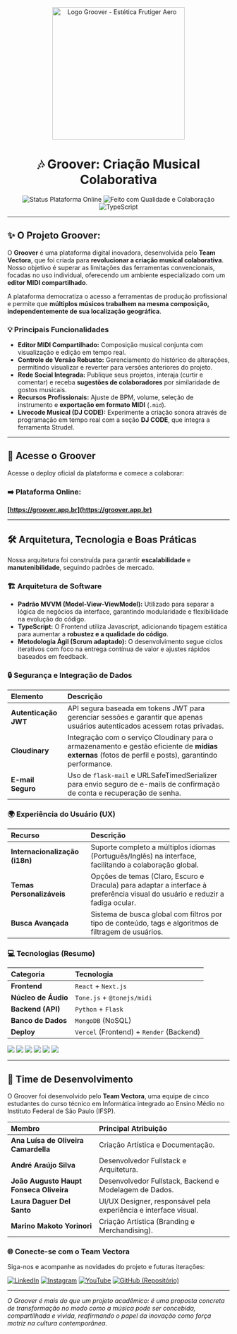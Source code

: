 <div align="center">
  <img src="public/img/vetora_camiseta_costas_png.png" alt="Logo Groover - Estética Frutiger Aero" height="300" /=>
</div>

<h1 align="center">🎶 Groover: Criação Musical Colaborativa</h1>

<p align="center">
  <img src="https://img.shields.io/badge/Status-Plataforma%20Online-blue?style=for-the-badge&logo=musicbrainz&logoColor=white" alt="Status Plataforma Online">
  <img src="https://img.shields.io/badge/Feito%20com-Qualidade%20e%20Colabora%C3%A7%C3%A3o-blueviolet?style=for-the-badge&logo=visualstudiocode&logoColor=white" alt="Feito com Qualidade e Colaboração">
  <img src="https://img.shields.io/badge/JavaScript-3178C6?style=for-the-badge&logo=javascript&logoColor=white" alt="TypeScript">
</p>

---

## ✨ O Projeto Groover:

O **Groover** é uma plataforma digital inovadora, desenvolvida pelo **Team Vectora**, que foi criada para **revolucionar a criação musical colaborativa**. Nosso objetivo é superar as limitações das ferramentas convencionais, focadas no uso individual, oferecendo um ambiente especializado com um **editor MIDI compartilhado**.

A plataforma democratiza o acesso a ferramentas de produção profissional e permite que **múltiplos músicos trabalhem na mesma composição, independentemente de sua localização geográfica**.

### 💡 Principais Funcionalidades

* **Editor MIDI Compartilhado:** Composição musical conjunta com visualização e edição em tempo real.
* **Controle de Versão Robusto:** Gerenciamento do histórico de alterações, permitindo visualizar e reverter para versões anteriores do projeto.
* **Rede Social Integrada:** Publique seus projetos, interaja (curtir e comentar) e receba **sugestões de colaboradores** por similaridade de gostos musicais.
* **Recursos Profissionais:** Ajuste de BPM, volume, seleção de instrumento e **exportação em formato MIDI** (`.mid`).
* **Livecode Musical (DJ CODE):** Experimente a criação sonora através de programação em tempo real com a seção **DJ CODE**, que integra a ferramenta Strudel.

---

## 🔗 Acesse o Groover

Acesse o deploy oficial da plataforma e comece a colaborar:

### ➡️ **Plataforma Online:**
**[https://groover.app.br](https://groover.app.br)**

---

## 🛠️ Arquitetura, Tecnologia e Boas Práticas

Nossa arquitetura foi construída para garantir **escalabilidade** e **manutenibilidade**, seguindo padrões de mercado.

### 🏗️ Arquitetura de Software

* **Padrão MVVM (Model-View-ViewModel):** Utilizado para separar a lógica de negócios da interface, garantindo modularidade e flexibilidade na evolução do código.
* **TypeScript:** O Frontend utiliza Javascript, adicionando tipagem estática para aumentar a **robustez e a qualidade do código**.
* **Metodologia Ágil (Scrum adaptado):** O desenvolvimento segue ciclos iterativos com foco na entrega contínua de valor e ajustes rápidos baseados em feedback.

### 🔒 Segurança e Integração de Dados

| Elemento | Descrição |
| :--- | :--- |
| **Autenticação JWT** | API segura baseada em tokens JWT para gerenciar sessões e garantir que apenas usuários autenticados acessem rotas privadas. |
| **Cloudinary** | Integração com o serviço Cloudinary para o armazenamento e gestão eficiente de **mídias externas** (fotos de perfil e posts), garantindo performance. |
| **E-mail Seguro** | Uso de `flask-mail` e URLSafeTimedSerializer para envio seguro de e-mails de confirmação de conta e recuperação de senha. |

### 🌍 Experiência do Usuário (UX)

| Recurso | Descrição |
| :--- | :--- |
| **Internacionalização (i18n)** | Suporte completo a múltiplos idiomas (Português/Inglês) na interface, facilitando a colaboração global.
| **Temas Personalizáveis** | Opções de temas (Claro, Escuro e Dracula) para adaptar a interface à preferência visual do usuário e reduzir a fadiga ocular.
| **Busca Avançada** | Sistema de busca global com filtros por tipo de conteúdo, tags e algoritmos de filtragem de usuários.

### 💻 Tecnologias (Resumo)

| Categoria | Tecnologia |
| :--- | :--- |
| **Frontend** | `React` + `Next.js` |
| **Núcleo de Áudio** | `Tone.js` + `@tonejs/midi` |
| **Backend (API)** | `Python` + `Flask` |
| **Banco de Dados** | `MongoDB` (NoSQL) |
| **Deploy** | `Vercel` (Frontend) + `Render` (Backend) |

<div align="left">
  <img src="https://img.shields.io/badge/JavaScript-F7DF1E?style=for-the-badge&logo=javascript&logoColor=black"/>
  <img src="https://img.shields.io/badge/React-20232A?style=for-the-badge&logo=react&logoColor=61DAFB"/>
  <img src="https://img.shields.io/badge/Next-black?style=for-the-badge&logo=next.js&logoColor=white"/>
  <img src="https://img.shields.io/badge/python-3670A0?style=for-the-badge&logo=python&logoColor=ffdd54"/>
  <img src="https://img.shields.io/badge/flask-%23000.svg?style=for-the-badge&logo=flask&logoColor=white"/>
  <img src="https://img.shields.io/badge/MongoDB-%234ea94b.svg?style=for-the-badge&logo=mongodb&logoColor=white"/>
</div>

---

## 🤝 Time de Desenvolvimento

O Groover foi desenvolvido pelo **Team Vectora**, uma equipe de cinco estudantes do curso técnico em Informática integrado ao Ensino Médio no Instituto Federal de São Paulo (IFSP).

| Membro | Principal Atribuição |
| :--- | :--- |
| **Ana Luísa de Oliveira Camardella** | Criação Artística e Documentação. |
| **André Araújo Silva** | Desenvolvedor Fullstack e Arquitetura. |
| **João Augusto Haupt Fonseca Oliveira** | Desenvolvedor Fullstack, Backend e Modelagem de Dados. |
| **Laura Daguer Del Santo** | UI/UX Designer, responsável pela experiência e interface visual. |
| **Marino Makoto Yorinori** | Criação Artística (Branding e Merchandising). |

### 🌐 Conecte-se com o Team Vectora

Siga-nos e acompanhe as novidades do projeto e futuras iterações:

[![LinkedIn](https://img.shields.io/badge/LinkedIn-0A66C2?style=for-the-badge&logo=linkedin&logoColor=white)](https://www.linkedin.com/company/team-vectora/)
[![Instagram](https://img.shields.io/badge/Instagram-E4405F?style=for-the-badge&logo=instagram&logoColor=white)](https://www.instagram.com/teamvectora/)
[![YouTube](https://img.shields.io/badge/YouTube-FF0000?style=for-the-badge&logo=youtube&logoColor=white)](https://www.youtube.com/@TeamVectora)
[![GitHub (Repositório)](https://img.shields.io/badge/GitHub-100000?style=for-the-badge&logo=github&logoColor=white)](https://github.com/team-vectora/groover)

---

*O Groover é mais do que um projeto acadêmico: é uma proposta concreta de transformação no modo como a música pode ser concebida, compartilhada e vivida, reafirmando o papel da inovação como força motriz na cultura contemporânea.*
